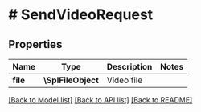 # # SendVideoRequest

## Properties

Name | Type | Description | Notes
------------ | ------------- | ------------- | -------------
**file** | **\SplFileObject** | Video file |

[[Back to Model list]](../../README.md#models) [[Back to API list]](../../README.md#endpoints) [[Back to README]](../../README.md)
